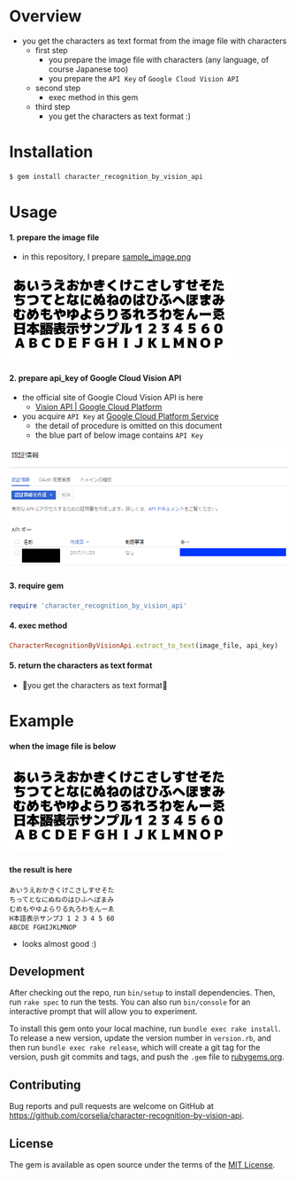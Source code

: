 <!-- [![CircleCI](https://circleci.com/gh/corselia/character-recognition-by-vision-api/tree/master.svg?style=svg)](https://circleci.com/gh/corselia/character-recognition-by-vision-api/tree/master) -->

# Overview
- you get the characters as text format from the image file with characters
    - first step
        - you prepare the image file with characters (any language, of course Japanese too)
        - you prepare the `API Key` of `Google Cloud Vision API`
    - second step
        - exec method in this gem
    - third step
        - you get the characters as text format :)

# Installation
```ruby
$ gem install character_recognition_by_vision_api
```

# Usage

#### 1. prepare the image file
- in this repository, I prepare [sample_image.png](spec/sample_image.png)

![sample_image.png](spec/sample_image.png "spec/sample_image.png")

#### 2. prepare api_key of Google Cloud Vision API
- the official site of Google Cloud Vision API is here
    - [Vision API | Google Cloud Platform](https://cloud.google.com/vision/)
- you acquire `API Key` at [Google Cloud Platform Service](https://console.cloud.google.com/)
    - the detail of procedure is omitted on this document
    - the blue part of below image contains `API Key`

![api_key](api_key.png "api_key.png")

#### 3. require gem
```ruby
require 'character_recognition_by_vision_api'
```

#### 4. exec method
```ruby
CharacterRecognitionByVisionApi.extract_to_text(image_file, api_key)
```

#### 5. return the characters as text format
- 🎉you get the characters as text format🎉

# Example

#### when the image file is below

![sample_image.png](spec/sample_image.png "spec/sample_image.png")

#### the result is here

```
あいうえおかきくけこさしすせそた
ちってとなにぬねのはひふへぼまみ
むめもやゆよらりる丸ろわをんーゑ
H本語表示サンプJ 1 2 3 4 5 60
ABCDE FGHIJKLMNOP
```

- looks almost good :)

## Development

After checking out the repo, run `bin/setup` to install dependencies. Then, run `rake spec` to run the tests. You can also run `bin/console` for an interactive prompt that will allow you to experiment.

To install this gem onto your local machine, run `bundle exec rake install`. To release a new version, update the version number in `version.rb`, and then run `bundle exec rake release`, which will create a git tag for the version, push git commits and tags, and push the `.gem` file to [rubygems.org](https://rubygems.org).

## Contributing

Bug reports and pull requests are welcome on GitHub at https://github.com/corselia/character-recognition-by-vision-api.

## License

The gem is available as open source under the terms of the [MIT License](https://opensource.org/licenses/MIT).
